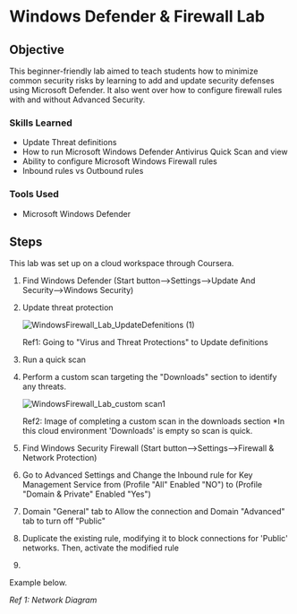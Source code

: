 # Windows Defender & Firewall Lab

## Objective

This beginner-friendly lab aimed to teach students how to minimize common security risks by learning to add and update security defenses using Microsoft Defender. It also went over how to configure firewall rules with and without Advanced Security.

### Skills Learned

- Update Threat definitions
- How to run Microsoft Windows Defender Antivirus Quick Scan and view 
- Ability to configure Microsoft Windows Firewall rules
- Inbound rules vs Outbound rules

### Tools Used

- Microsoft Windows Defender

## Steps
This lab was set up on a cloud workspace through Coursera. 
1. Find Windows Defender (Start button-->Settings-->Update And Security-->Windows Security)
2. Update threat protection
   
   ![WindowsFirewall_Lab_UpdateDefenitions (1)](https://github.com/OGkevq/Windows-Defender-Firewall-Lab/assets/159976397/1e7f2db5-b7c5-42e8-b6a4-41d82da64b70)

   Ref1: Going to "Virus and Threat Protections" to Update definitions
4. Run a quick scan  
5. Perform a custom scan targeting the "Downloads" section to identify any threats.
 
   ![WindowsFirewall_Lab_custom scan1](https://github.com/OGkevq/Windows-Defender-Firewall-Lab/assets/159976397/f8ba8a90-b0fe-448c-ac42-9879c1e1af45)

   Ref2: Image of completing a custom scan in the downloads section *In this cloud environment 'Downloads' is empty so scan is quick.

6. Find Windows Security Firewall (Start button-->Settings-->Firewall & Network Protection)  
7. Go to Advanced Settings and Change the Inbound rule for Key Management Service from (Profile "All" Enabled "NO") to (Profile "Domain & Private" Enabled "Yes")
8. Domain "General" tab to Allow the connection and Domain "Advanced" tab to turn off "Public"
9. Duplicate the existing rule, modifying it to block connections for 'Public' networks. Then, activate the modified rule
10. 



Example below.

*Ref 1: Network Diagram*
